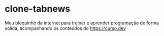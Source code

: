 # clone-tabnews
Meu bloquinho da internet para treinar e aprender programação de forma sólida, acompanhando os conteúdos do https://curso.dev
